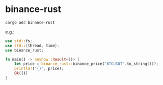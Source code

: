 # binance-rust

```shel
cargo add binance-rust
```

e.g.:

```rust
use std::fs;
use std::{thread, time};
use binance_rust;

fn main() -> anyhow::Result<()> {
    let price = binance_rust::binance_price("BTCUSDT".to_string())?;
    println!("{}", price);
    Ok(())
}
```
